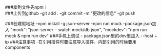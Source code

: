 ###拿到文件先npm i  
###上传到github
    -git add .
    -git commit -m "更改的信息"
    -git push
    
 ###创建假地址
    -npm install -g json-server
    -npm run mock
    -package.json加入
     "mock": "json-server --watch mock/db.json",
     "mockdev": "npm run mock & npm run dev"
###手机上调试
    -  package.json里的dev里加入 --host + ip
###注意事项
    -在引用插件时要注意导入插件，内部引用的时候要用components